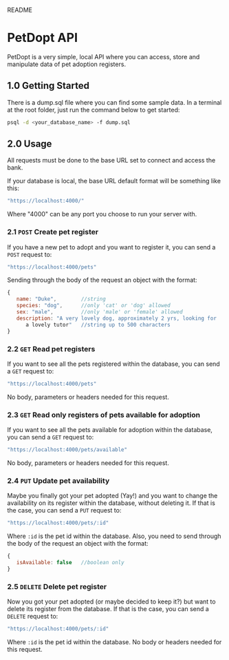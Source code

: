 README

# PetDopt API

PetDopt is a very simple, local API where you can access, store and manipulate data of pet adoption registers.

## 1.0 Getting Started

There is a dump.sql file where you can find some sample data. In a terminal at the root folder, just run the command below to get started:

```bash
psql -d <your_database_name> -f dump.sql
```

## 2.0 Usage
All requests must be done to the base URL set to connect and access the bank.

If your database is local, the base URL default format will be something like this:
```javascript
"https://localhost:4000/"
```
Where "4000" can be any port you choose to run your server with.

### 2.1 ```POST```  Create pet register
If you have a new pet to adopt and you want to register it, you can send a ```POST```  request to:
```javascript
"https://localhost:4000/pets"
```
Sending through the body of the request an object with the format:
```javascript
{
   name: "Duke",        //string
   species: "dog",      //only 'cat' or 'dog' allowed
   sex: "male",         //only 'male' or 'female' allowed
   description: "A very lovely dog, approximately 2 yrs, looking for 
      a lovely tutor"   //string up to 500 characters
}
```

### 2.2 ```GET```  Read pet registers
If you want to see all the pets registered within the database, you can send a ```GET```  request to:
```javascript
"https://localhost:4000/pets"
```
No body, parameters or headers needed for this request.

### 2.3 ```GET```  Read only registers of pets available for adoption
If you want to see all the pets available for adoption within the database, you can send a ```GET```  request to:
```javascript
"https://localhost:4000/pets/available"
```
No body, parameters or headers needed for this request.

### 2.4 ```PUT```  Update pet availability
Maybe you finally got your pet adopted (Yay!) and you want to change the availability on its register within the database, without deleting it. If that is the case, you can send a ```PUT```  request to:
```javascript
"https://localhost:4000/pets/:id"
```
Where ``` :id ``` is the pet id within the database. Also, you need to send through the body of the request an object with the format:
```javascript
{
   isAvailable: false   //boolean only
}
```

### 2.5 ```DELETE```  Delete pet register
Now you got your pet adopted (or maybe decided to keep it?) but want to delete its register from the database. If that is the case, you can send a ```DELETE```  request to:
```javascript
"https://localhost:4000/pets/:id"
```
Where ``` :id ``` is the pet id within the database. No body or headers needed for this request.
